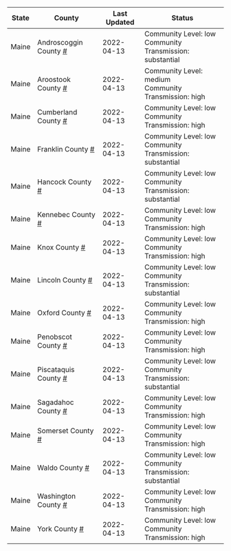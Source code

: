 State | County | Last Updated | Status
--- | --- | --- | --- 
Maine | Androscoggin County <a href="#androscoggin_county">#</a> | 2022-04-13 | <a name="androscoggin_county"></a>Community Level: low<br/>Community Transmission: substantial
Maine | Aroostook County <a href="#aroostook_county">#</a> | 2022-04-13 | <a name="aroostook_county"></a>Community Level: medium<br/>Community Transmission: high
Maine | Cumberland County <a href="#cumberland_county">#</a> | 2022-04-13 | <a name="cumberland_county"></a>Community Level: low<br/>Community Transmission: high
Maine | Franklin County <a href="#franklin_county">#</a> | 2022-04-13 | <a name="franklin_county"></a>Community Level: low<br/>Community Transmission: substantial
Maine | Hancock County <a href="#hancock_county">#</a> | 2022-04-13 | <a name="hancock_county"></a>Community Level: low<br/>Community Transmission: substantial
Maine | Kennebec County <a href="#kennebec_county">#</a> | 2022-04-13 | <a name="kennebec_county"></a>Community Level: low<br/>Community Transmission: high
Maine | Knox County <a href="#knox_county">#</a> | 2022-04-13 | <a name="knox_county"></a>Community Level: low<br/>Community Transmission: high
Maine | Lincoln County <a href="#lincoln_county">#</a> | 2022-04-13 | <a name="lincoln_county"></a>Community Level: low<br/>Community Transmission: substantial
Maine | Oxford County <a href="#oxford_county">#</a> | 2022-04-13 | <a name="oxford_county"></a>Community Level: low<br/>Community Transmission: high
Maine | Penobscot County <a href="#penobscot_county">#</a> | 2022-04-13 | <a name="penobscot_county"></a>Community Level: low<br/>Community Transmission: high
Maine | Piscataquis County <a href="#piscataquis_county">#</a> | 2022-04-13 | <a name="piscataquis_county"></a>Community Level: low<br/>Community Transmission: substantial
Maine | Sagadahoc County <a href="#sagadahoc_county">#</a> | 2022-04-13 | <a name="sagadahoc_county"></a>Community Level: low<br/>Community Transmission: high
Maine | Somerset County <a href="#somerset_county">#</a> | 2022-04-13 | <a name="somerset_county"></a>Community Level: low<br/>Community Transmission: high
Maine | Waldo County <a href="#waldo_county">#</a> | 2022-04-13 | <a name="waldo_county"></a>Community Level: low<br/>Community Transmission: substantial
Maine | Washington County <a href="#washington_county">#</a> | 2022-04-13 | <a name="washington_county"></a>Community Level: low<br/>Community Transmission: high
Maine | York County <a href="#york_county">#</a> | 2022-04-13 | <a name="york_county"></a>Community Level: low<br/>Community Transmission: high
